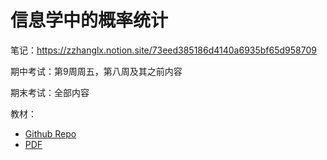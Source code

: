 # 信息学中的概率统计

笔记：https://zzhanglx.notion.site/73eed385186d4140a6935bf65d958709

期中考试：第9周周五，第八周及其之前内容

期末考试：全部内容

教材：

- [Github Repo](https://github.com/re-book/ptmst)
- [PDF](https://yuxtech.club/math/%E8%8C%86%E8%AF%97%E6%9D%BE%E6%A6%82%E7%8E%87%E8%AE%BALaTeX.pdf)
